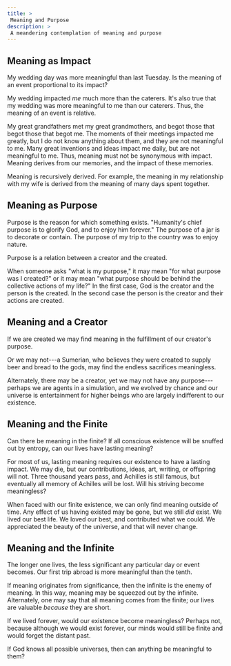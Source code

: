 ```yaml
---
title: >
 Meaning and Purpose
description: >
 A meandering contemplation of meaning and purpose
---
```


## Meaning as Impact

My wedding day was more meaningful than last Tuesday. Is the meaning of an event proportional to its impact?

My wedding impacted _me_ much more than the caterers. It's also true that my wedding was more meaningful to me than our caterers. Thus, the meaning of an event is relative.

My great grandfathers met my great grandmothers, and begot those that begot those that begot me. The moments of their meetings impacted me greatly, but I do not know anything about them, and they are not meaningful to me. Many great inventions and ideas impact me daily, but are not meaningful to me. Thus, meaning must not be synonymous with impact. Meaning derives from our memories, and the impact of these memories.

Meaning is recursively derived. For example, the meaning in my relationship with my wife is derived from the meaning of many days spent together.

## Meaning as Purpose

Purpose is the reason for which something exists. "Humanity's chief purpose is to glorify God, and to enjoy him forever." The purpose of a jar is to decorate or contain. The purpose of my trip to the country was to enjoy nature.

Purpose is a relation between a creator and the created.

When someone asks "what is my purpose," it may mean "for what purpose was I created?" or it may mean "what purpose should be behind the collective actions of my life?" In the first case, God is the creator and the person is the created. In the second case the person is the creator and their actions are created.

## Meaning and a Creator

If we are created we may find meaning in the fulfillment of our creator's purpose.

Or we may not---a Sumerian, who believes they were created to supply beer and bread to the gods, may find the endless sacrifices meaningless.

Alternately, there may be a creator, yet we may not have any purpose---perhaps we are agents in a simulation, and we evolved by chance and our universe is entertainment for higher beings who are largely indifferent to our existence.

## Meaning and the Finite

Can there be meaning in the finite? If all conscious existence will be snuffed out by entropy, can our lives have lasting meaning?

For most of us, lasting meaning requires our existence to have a lasting impact. We may die, but our contributions, ideas, art, writing, or offspring will not. Three thousand years pass, and Achilles is still famous, but eventually all memory of Achilles will be lost. Will his striving become meaningless?

When faced with our finite existence, we can only find meaning outside of time. Any effect of us having existed may be gone, but we still _did_ exist. We lived our best life. We loved our best, and contributed what we could. We appreciated the beauty of the universe, and that will never change.

## Meaning and the Infinite

The longer one lives, the less significant any particular day or event becomes. Our first trip abroad is more meaningful than the tenth.

If meaning originates from significance, then the infinite is the enemy of meaning. In this way, meaning may be squeezed out by the infinite. Alternately, one may say that all meaning comes from the finite; our lives are valuable _because_ they are short.

If we lived forever, would our existence become meaningless? Perhaps not, because although we would exist forever, our minds would still be finite and would forget the distant past.

If God knows all possible universes, then can anything be meaningful to them?
